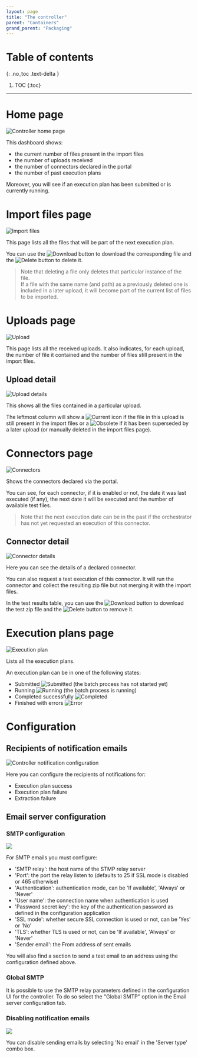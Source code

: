 ```yaml
---
layout: page
title: "The controller"
parent: "Containers"
grand_parent: "Packaging"
---
```


# Table of contents
{: .no_toc .text-delta }

1. TOC
{:toc}
---

# Home page

![Controller home page](../images/controller_home.png "Controller home page")

This dashboard shows:  

- the current number of files present in the import files
- the number of uploads received
- the number of connectors declared in the portal
- the number of past execution plans

Moreover, you will see if an execution plan has been submitted or is currently running.  

# Import files page

![Import files](../images/controller_importfiles.png "Import files")

This page lists all the files that will be part of the next execution plan.  

You can use the ![Download](../images/download.png "Download") button to download the corresponding file and the ![Delete](../images/trashcan.png "Delete") button to delete it.  

> Note that deleting a file only deletes that particular instance of the file.  
> If a file with the same name (and path) as a previously deleted one is included in a later upload, it will become part of the current list of files to be imported.  

# Uploads page

![Upload](../images/controller_uploads.png "Upload")

This page lists all the received uploads. It also indicates, for each upload, the number of file it contained and the number of files still present in the import files.  

## Upload detail

![Upload details](../images/controller_upload_detail.png "Upload details")

This shows all the files contained in a particular upload.  

The leftmost column will show a ![Current](../images/file_current.png "Current") icon if the file in this upload is still present in the import files or a ![Obsolete](../images/file_obsolete.png "Obsolete") if it has been superseded by a later upload (or manually deleted in the import files page).  

# Connectors page

![Connectors](../images/controller_connectors.png "Connectors")

Shows the connectors declared via the portal.  

You can see, for each connector, if it is enabled or not, the date it was last executed (if any), the next date it will be executed and the number of available test files.  

> Note that the next execution date can be in the past if the orchestrator has not yet requested an execution of this connector.  

## Connector detail

![Connector details](../images/controller_connector_detail.png "Connector details")

Here you can see the details of a declared connector.  

You can also request a test execution of this connector. It will run the connector and collect the resulting zip file but not merging it with the import files.  

In the test results table, you can use the ![Download](../images/download.png "Download") button to download the test zip file and the ![Delete](../images/trashcan.png "Delete") button to remove it.  

# Execution plans page

![Execution plan](../images/controller_execplans.png "Execution plan")

Lists all the execution plans.  

An execution plan can be in one of the following states:  

- Submitted ![Submitted](../images/execplan_submitted.png) (the batch process has not started yet)
- Running ![Running](../images/execplan_running.png) (the batch process is running)
- Completed successfully ![Completed](../images/execplan_completed.png)
- Finished with errors ![Error](../images/execplan_error.png)

# Configuration

## Recipients of notification emails

![Controller notification configuration](../images/controller_config_notifs.png)

Here you can configure the recipients of notifications for:  

- Execution plan success
- Execution plan failure
- Extraction failure

## Email server configuration

### SMTP configuration

![](../images/controller_config_smtp.png)

For SMTP emails you must configure:
- 'SMTP relay': the host name of the STMP relay server
- 'Port': the port the relay listen to (defaults to 25 if SSL mode is disabled or 465 otherwise)
- 'Authentication': authentication mode, can be 'If available', 'Always' or 'Never'
- 'User name': the connection name when authentication is used
- 'Password secret key': the key of the authentication password as defined in the configuration application
- 'SSL mode': whether secure SSL connection is used or not, can be 'Yes' or 'No'
- 'TLS': whether TLS is used or not, can be 'If available', 'Always' or 'Never'
- 'Sender email': the From address of sent emails

You will also find a section to send a test email to an address using the configuration defined above.  

### Global SMTP

It is possible to use the SMTP relay parameters defined in the configuration UI for the controller. To do so select the "Global SMTP" option in the Email server configuration tab.  

### Disabling notification emails

![](../images/controller_config_none.png)

You can disable sending emails by selecting 'No email' in the 'Server type' combo box.  
